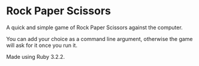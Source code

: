 # Rock Paper Scissors

A quick and simple game of Rock Paper Scissors against the computer.

You can add your choice as a command line argument, otherwise the game will ask for it once you run it.

Made using Ruby 3.2.2.

